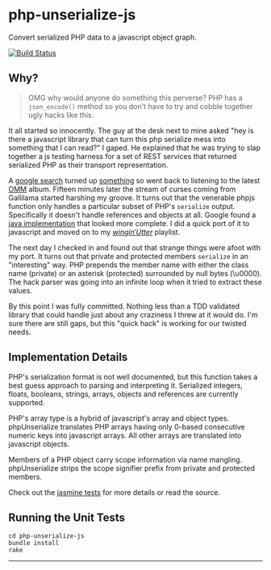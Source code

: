php-unserialize-js
==================

Convert serialized PHP data to a javascript object graph.

[![Build Status][ci-status]][ci-home]

Why?
----
> OMG why would anyone do something this perverse? PHP has a `json_encode()`
> method so you don't have to try and cobble together ugly hacks like this.

It all started so innocently. The guy at the desk next to mine asked "hey is
there a javascript library that can turn this php serialize mess into
something that I can read?" I gaped. He explained that he was trying to slap
together a js testing harness for a set of REST services that returned
serialized PHP as their transport representation.

A [google search][] turned up [something][] so went back to listening to the
latest [OMM][] album. Fifteen minutes later the stream of curses coming from
Gallilama started harshing my groove. It turns out that the venerable phpjs
function only handles a particular subset of PHP's `serialize` output.
Specifically it doesn't handle references and objects at all. Google found
a [java implementation][] that looked more complete. I did a quick port of it
to javascript and moved on to my [$wingin' Utter$][] playlist.

The next day I checked in and found out that strange things were afoot with my
port. It turns out that private and protected members `serialize` in an
"interesting" way. PHP prepends the member name with either the class name
(private) or an asterisk (protected) surrounded by null bytes (\u0000). The
hack parser was going into an infinite loop when it tried to extract these
values.

By this point I was fully committed. Nothing less than a TDD validated library
that could handle just about any craziness I threw at it would do. I'm sure
there are still gaps, but this "quick hack" is working for our twisted needs.

Implementation Details
----------------------
PHP's serialization format is not well documented, but this function takes
a best guess approach to parsing and interpreting it. Serialized integers,
floats, booleans, strings, arrays, objects and references are currently
supported.

PHP's array type is a hybrid of javascript's array and object types.
phpUnserialize translates PHP arrays having only 0-based consecutive numeric
keys into javascript arrays. All other arrays are translated into javascript
objects.

Members of a PHP object carry scope information via name mangling.
phpUnserialize strips the scope signifier prefix from private and protected
members.

Check out the [jasmine tests][] for more details or read the source.

Running the Unit Tests
----------------------
    cd php-unserialize-js
    bundle install
    rake

---
[ci-status]: https://secure.travis-ci.org/bd808/php-unserialize-js.png
[ci-home]: http://travis-ci.org/bd808/php-unserialize-js
[google search]: https://www.google.com/search?q=php+unserialize+javascript
[something]: http://phpjs.org/functions/unserialize/
[OMM]: http://www.oldmanmarkley.com/
[java implementation]: https://code.google.com/p/serialized-php-parser
[$wingin' Utter$]: http://swinginutters.com/
[jasmine tests]: spec/php-unserialize_spec.coffee

